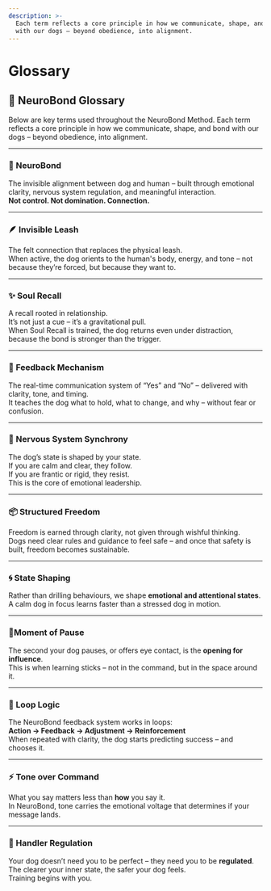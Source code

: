 ```yaml
---
description: >-
  Each term reflects a core principle in how we communicate, shape, and bond
  with our dogs – beyond obedience, into alignment.
---
```


# Glossary

## 📘 NeuroBond Glossary

Below are key terms used throughout the NeuroBond Method. Each term reflects a core principle in how we communicate, shape, and bond with our dogs – beyond obedience, into alignment.

***

### 🧬 NeuroBond

The invisible alignment between dog and human – built through emotional clarity, nervous system regulation, and meaningful interaction.\
**Not control. Not domination. Connection.**

***

### 🪶 Invisible Leash

The felt connection that replaces the physical leash.\
When active, the dog orients to the human's body, energy, and tone – not because they’re forced, but because they want to.

***

### ✨ Soul Recall

A recall rooted in relationship.\
It’s not just a cue – it’s a gravitational pull.\
When Soul Recall is trained, the dog returns even under distraction, because the bond is stronger than the trigger.

***

### 🎯 Feedback Mechanism

The real-time communication system of “Yes” and “No” – delivered with clarity, tone, and timing.\
It teaches the dog what to hold, what to change, and why – without fear or confusion.

***

### 🧠 Nervous System Synchrony

The dog’s state is shaped by your state.\
If you are calm and clear, they follow.\
If you are frantic or rigid, they resist.\
This is the core of emotional leadership.

***

### 📦 Structured Freedom

Freedom is earned through clarity, not given through wishful thinking.\
Dogs need clear rules and guidance to feel safe – and once that safety is built, freedom becomes sustainable.

***

### 🌀 State Shaping

Rather than drilling behaviours, we shape **emotional and attentional states**.\
A calm dog in focus learns faster than a stressed dog in motion.

***

### 🚦Moment of Pause

The second your dog pauses, or offers eye contact, is the **opening for influence**.\
This is when learning sticks – not in the command, but in the space around it.

***

### 🔁 Loop Logic

The NeuroBond feedback system works in loops:\
**Action → Feedback → Adjustment → Reinforcement**\
When repeated with clarity, the dog starts predicting success – and chooses it.

***

### ⚡ Tone over Command

What you say matters less than **how** you say it.\
In NeuroBond, tone carries the emotional voltage that determines if your message lands.

***

### 🧘 Handler Regulation

Your dog doesn’t need you to be perfect – they need you to be **regulated**.\
The clearer your inner state, the safer your dog feels.\
Training begins with you.
